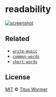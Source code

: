 # readability

[![screenshot](screenshot.png)](https://wooorm.com/readability)

## Related

*   [`write-music`](https://github.com/wooorm/write-music)
*   [`common-words`](https://github.com/wooorm/common-words)
*   [`short-words`](https://github.com/wooorm/short-words)

## License

[MIT](license) © [Titus Wormer](https://wooorm.com)
